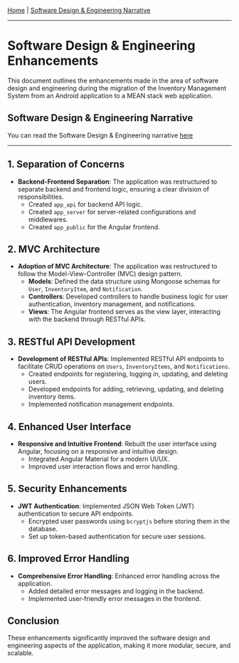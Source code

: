 [Home](https://freemans98765.github.io/cs-499-repo/) | [Software Design & Engineering Narrative](https://github.com/FreemanS98765/cs-499-repo/tree/master/docs/Freeman%20Sands%20CS%20499%20Software%20Design%20Narrative.docx)

---

# Software Design & Engineering Enhancements

This document outlines the enhancements made in the area of software design and engineering during the migration of the Inventory Management System from an Android application to a MEAN stack web application.

## Software Design & Engineering Narrative
You can read the Software Design & Engineering narrative [here](https://github.com/FreemanS98765/cs-499-repo/tree/master/docs/Freeman%20Sands%20CS%20499%20Software%20Design%20Narrative.docx)

---

## 1. Separation of Concerns

- **Backend-Frontend Separation**: The application was restructured to separate backend and frontend logic, ensuring a clear division of responsibilities.
  - Created `app_api` for backend API logic.
  - Created `app_server` for server-related configurations and middlewares.
  - Created `app_public` for the Angular frontend.

## 2. MVC Architecture

- **Adoption of MVC Architecture**: The application was restructured to follow the Model-View-Controller (MVC) design pattern.
  - **Models**: Defined the data structure using Mongoose schemas for `User`, `InventoryItem`, and `Notification`.
  - **Controllers**: Developed controllers to handle business logic for user authentication, inventory management, and notifications.
  - **Views**: The Angular frontend serves as the view layer, interacting with the backend through RESTful APIs.

## 3. RESTful API Development

- **Development of RESTful APIs**: Implemented RESTful API endpoints to facilitate CRUD operations on `Users`, `InventoryItems`, and `Notifications`.
  - Created endpoints for registering, logging in, updating, and deleting users.
  - Developed endpoints for adding, retrieving, updating, and deleting inventory items.
  - Implemented notification management endpoints.

## 4. Enhanced User Interface

- **Responsive and Intuitive Frontend**: Rebuilt the user interface using Angular, focusing on a responsive and intuitive design.
  - Integrated Angular Material for a modern UI/UX.
  - Improved user interaction flows and error handling.

## 5. Security Enhancements

- **JWT Authentication**: Implemented JSON Web Token (JWT) authentication to secure API endpoints.
  - Encrypted user passwords using `bcryptjs` before storing them in the database.
  - Set up token-based authentication for secure user sessions.

## 6. Improved Error Handling

- **Comprehensive Error Handling**: Enhanced error handling across the application.
  - Added detailed error messages and logging in the backend.
  - Implemented user-friendly error messages in the frontend.

## Conclusion

These enhancements significantly improved the software design and engineering aspects of the application, making it more modular, secure, and scalable.
